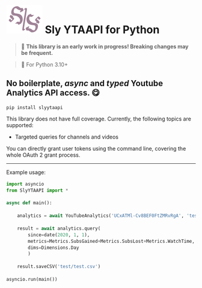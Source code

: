 # ![sly logo](https://raw.githubusercontent.com/dunkyl/SlyMeta/main/sly%20logo.svg) Sly YTAAPI for Python

> 🚧 **This library is an early work in progress! Breaking changes may be frequent.**

> 🐍 For Python 3.10+

## No boilerplate, _async_ and _typed_ Youtube Analytics API access. 😋

```shell
pip install slyytaapi
```

This library does not have full coverage.
Currently, the following topics are supported:

* Targeted queries for channels and videos

You can directly grant user tokens using the command line, covering the whole OAuth 2 grant process.

---

Example usage:

```python
import asyncio
from SlyYTAAPI import *

async def main():

    analytics = await YouTubeAnalytics('UCxATMl-Cv8BEF0FtZMRvRgA', 'test/app.json', 'test/user.json')

    result = await analytics.query(
        since=date(2020, 1, 1),
        metrics=Metrics.SubsGained+Metrics.SubsLost+Metrics.WatchTime,
        dims=Dimensions.Day
        )

    result.saveCSV('test/test.csv')

asyncio.run(main())
```
